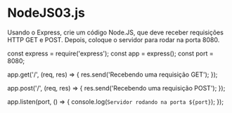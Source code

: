 # NodeJS03.js
Usando o Express, crie um código Node.JS, que deve receber requisições HTTP GET e POST. Depois, coloque o servidor para rodar na porta 8080.

const express = require('express');
const app = express();
const port = 8080;

app.get('/', (req, res) => {
  res.send('Recebendo uma requisição GET');
});

app.post('/', (req, res) => {
  res.send('Recebendo uma requisição POST');
});

app.listen(port, () => {
  console.log(`Servidor rodando na porta ${port}`);
});
